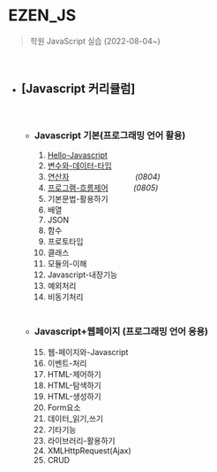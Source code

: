 # EZEN_JS

> 학원 JavaScript 실습 (2022-08-04~)

<br>

- ## [Javascript 커리큘럼]

   <br>

  - ### Javascript 기본(프로그래밍 언어 활용)

    1.  <u>Hello-Javascript</u>
    2.  <u>변수와-데이터-타입</u>
    3.  <u>연산자</u> 　　　　　　　　 _(0804)_
    4.  <u>프로그램-흐름제어</u> 　　　*(0805)*
    5.  기본문법-활용하기
    6.  배열
    7.  JSON
    8.  함수
    9.  프로토타입
    10. 클래스
    11. 모듈의-이해
    12. Javascript-내장기능
    13. 예외처리
    14. 비동기처리

    <br>

  - ### Javascript+웹페이지 (프로그래밍 언어 응용)
    15. 웹-페이지와-Javascript
    16. 이벤트-처리
    17. HTML-제어하기
    18. HTML-탐색하기
    19. HTML-생성하기
    20. Form요소
    21. 데이터\_읽기,쓰기
    22. 기타기능
    23. 라이브러리-활용하기
    24. XMLHttpRequest(Ajax)
    25. CRUD
